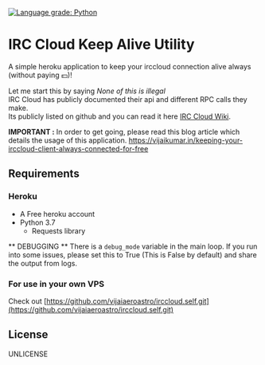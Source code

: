 [![Language grade: Python](https://img.shields.io/lgtm/grade/python/g/vijaiaeroastro/irccloud.svg?logo=lgtm&logoWidth=18)](https://lgtm.com/projects/g/vijaiaeroastro/irccloud/context:python)

# IRC Cloud Keep Alive Utility
A simple heroku application to keep your irccloud connection alive always (without paying :dollar:)!

Let me start this by saying *None of this is illegal*  
IRC Cloud has publicly documented their api and different RPC calls they make.  
Its publicly listed on github and you can read it here [IRC Cloud Wiki](https://github.com/irccloud/irccloud-tools/wiki).

**IMPORTANT :** In order to get going, please read this blog article which details the usage of this application.
https://vijaikumar.in/keeping-your-irccloud-client-always-connected-for-free

## Requirements
### Heroku
* A Free heroku account
* Python 3.7
  * Requests library
  
** DEBUGGING ** There is a `debug_mode` variable in the main loop. If you run into some issues, please set this to True (This is False by default) and share the output from logs.  
  
### For use in your own VPS
Check out [https://github.com/vijaiaeroastro/irccloud.self.git](https://github.com/vijaiaeroastro/irccloud.self.git)
  
## License
UNLICENSE
